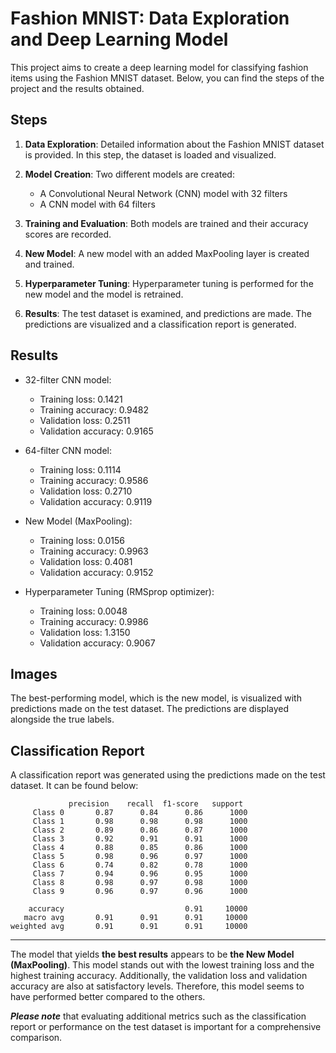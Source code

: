 # Fashion MNIST: Data Exploration and Deep Learning Model

This project aims to create a deep learning model for classifying fashion items using the Fashion MNIST dataset. Below, you can find the steps of the project and the results obtained.

## Steps

1. **Data Exploration**: Detailed information about the Fashion MNIST dataset is provided. In this step, the dataset is loaded and visualized.

2. **Model Creation**: Two different models are created:
   - A Convolutional Neural Network (CNN) model with 32 filters
   - A CNN model with 64 filters

3. **Training and Evaluation**: Both models are trained and their accuracy scores are recorded.

4. **New Model**: A new model with an added MaxPooling layer is created and trained.

5. **Hyperparameter Tuning**: Hyperparameter tuning is performed for the new model and the model is retrained.

6. **Results**: The test dataset is examined, and predictions are made. The predictions are visualized and a classification report is generated.

## Results

- 32-filter CNN model:
  - Training loss: 0.1421
  - Training accuracy: 0.9482
  - Validation loss: 0.2511
  - Validation accuracy: 0.9165

- 64-filter CNN model:
  - Training loss: 0.1114
  - Training accuracy: 0.9586
  - Validation loss: 0.2710
  - Validation accuracy: 0.9119

- New Model (MaxPooling):
  - Training loss: 0.0156
  - Training accuracy: 0.9963
  - Validation loss: 0.4081
  - Validation accuracy: 0.9152

- Hyperparameter Tuning (RMSprop optimizer):
  - Training loss: 0.0048
  - Training accuracy: 0.9986
  - Validation loss: 1.3150
  - Validation accuracy: 0.9067


## Images

The best-performing model, which is the new model, is visualized with predictions made on the test dataset. The predictions are displayed alongside the true labels.

## Classification Report

A classification report was generated using the predictions made on the test dataset. It can be found below:

```
             precision    recall  f1-score   support
     Class 0       0.87      0.84      0.86      1000
     Class 1       0.98      0.98      0.98      1000
     Class 2       0.89      0.86      0.87      1000
     Class 3       0.92      0.91      0.91      1000
     Class 4       0.88      0.85      0.86      1000
     Class 5       0.98      0.96      0.97      1000
     Class 6       0.74      0.82      0.78      1000
     Class 7       0.94      0.96      0.95      1000
     Class 8       0.98      0.97      0.98      1000
     Class 9       0.96      0.97      0.96      1000

    accuracy                           0.91     10000
   macro avg       0.91      0.91      0.91     10000
weighted avg       0.91      0.91      0.91     10000

```

---

The model that yields **the best results** appears to be **the New Model (MaxPooling)**. This model stands out with the lowest training loss and the highest training accuracy. Additionally, the validation loss and validation accuracy are also at satisfactory levels. Therefore, this model seems to have performed better compared to the others.

***Please note*** that evaluating additional metrics such as the classification report or performance on the test dataset is important for a comprehensive comparison.
